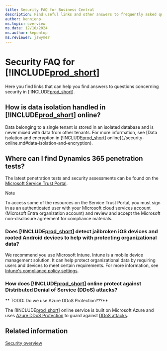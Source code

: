 ```yaml
---
title: Security FAQ for Business Central 
description: Find useful links and other answers to frequently asked questions about security in Dynamics 365 Business Central
author: kennienp
ms.topic: overview
ms.date: 12/10/2024
ms.author: kepontop
ms.reviewer: jswymer
---
```


# Security FAQ for [!INCLUDE[prod_short](../developer/includes/prod_short.md)]

Here you find links that can help you find answers to questions concerning security in [!INCLUDE[prod_short](../developer/includes/prod_short.md)].


## How is data isolation handled in [!INCLUDE[prod_short](../developer/includes/prod_short.md)] online?

Data belonging to a single tenant is stored in an isolated database and is never mixed with data from other tenants. For more information, see [Data isolation and encryption in [!INCLUDE[prod_short](../developer/includes/prod_short.md)] online](./security-online.md#data-isolation-and-encryption).


## Where can I find Dynamics 365 penetration tests?

The latest penetration tests and security assessments can be found on the [Microsoft Service Trust Portal](https://servicetrust.microsoft.com/viewpage/PenTest). 

> [!NOTE]
> To access some of the resources on the Service Trust Portal, you must sign in as an authenticated user with your Microsoft cloud services account (Microsoft Entra organization account) and review and accept the Microsoft non-disclosure agreement for compliance materials.


### Does [!INCLUDE[prod_short](../developer/includes/prod_short.md)] detect jailbroken iOS devices and rooted Android devices to help with protecting organizational data?

We recommend you use Microsoft Intune. Intune is a mobile device management solution. It can help protect organizational data by requiring users and devices to meet certain requirements. For more information, see [Intune's compliance policy settings](/mem/intune/protect/device-compliance-get-started#compliance-policy-settings).


### How does [!INCLUDE[prod_short](../developer/includes/prod_short.md)] online protect against Distributed Denial of Service (DDoS) attacks?

** TODO: Do we use Azure DDoS Protection???**

The [!INCLUDE[prod_short](../developer/includes/prod_short.md)] online service is built on Microsoft Azure and uses [Azure DDoS Protection](/azure/ddos-protection/ddos-protection-standard-features) to guard against [DDoS attacks](https://owasp.org/www-project-automated-threats-to-web-applications/assets/oats/EN/OAT-015_Denial_of_Service.html).



## Related information  

[Security overview](security-and-protection.md)  
